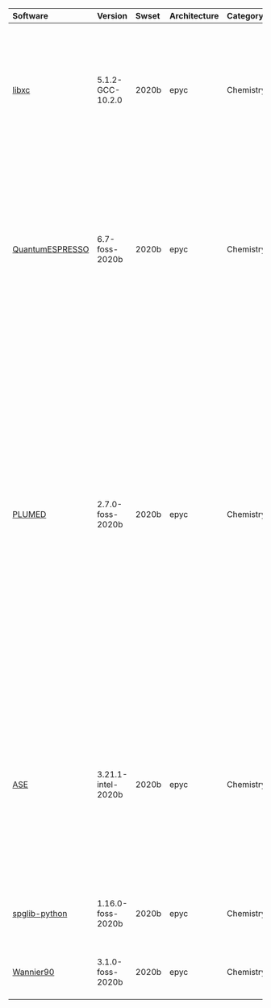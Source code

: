 | Software                                                             | Version                   | Swset        | Architecture   | Category         | Clusters    | Description                                                                                                                                                                                                                                                                                                                                                                                                                                                                                                   |
|:---------------------------------------------------------------------|:--------------------------|:-------------|:---------------|:-----------------|:------------|:--------------------------------------------------------------------------------------------------------------------------------------------------------------------------------------------------------------------------------------------------------------------------------------------------------------------------------------------------------------------------------------------------------------------------------------------------------------------------------------------------------------|
| <p><a href=https://www.tddft.org/programs/libxc>libxc</a></p>        | <p>5.1.2-GCC-10.2.0</p>   | <p>2020b</p> | <p>epyc</p>    | <p>Chemistry</p> | <p>aion</p> | Libxc is a library of exchange-correlation functionals for density-functional theory. The aim is to provide a portable, well tested and reliable set of exchange and correlation functionals.                                                                                                                                                                                                                                                                                                                 |
| <p><a href=https://www.quantum-espresso.org>QuantumESPRESSO</a></p>  | <p>6.7-foss-2020b</p>     | <p>2020b</p> | <p>epyc</p>    | <p>Chemistry</p> | <p>aion</p> | Quantum ESPRESSO  is an integrated suite of computer codes for electronic-structure calculations and materials modeling at the nanoscale. It is based on density-functional theory, plane waves, and pseudopotentials (both norm-conserving and ultrasoft).                                                                                                                                                                                                                                                   |
| <p><a href=https://www.plumed.org>PLUMED</a></p>                     | <p>2.7.0-foss-2020b</p>   | <p>2020b</p> | <p>epyc</p>    | <p>Chemistry</p> | <p>aion</p> | PLUMED is an open source library for free energy calculations in molecular systems which works together with some of the most popular molecular dynamics engines. Free energy calculations can be performed as a function of many order parameters with a particular  focus on biological problems, using state of the art methods such as metadynamics, umbrella sampling and Jarzynski-equation based steered MD. The software, written in C++, can be easily interfaced with both fortran and C/C++ codes. |
| <p><a href=https://wiki.fysik.dtu.dk/ase>ASE</a></p>                 | <p>3.21.1-intel-2020b</p> | <p>2020b</p> | <p>epyc</p>    | <p>Chemistry</p> | <p>aion</p> | ASE is a python package providing an open source Atomic Simulation Environment in the Python scripting language. From version 3.20.1 we also include the ase-ext package, it contains optional reimplementations in C of functions in ASE.  ASE uses it automatically when installed.                                                                                                                                                                                                                         |
| <p><a href=https://pypi.python.org/pypi/spglib>spglib-python</a></p> | <p>1.16.0-foss-2020b</p>  | <p>2020b</p> | <p>epyc</p>    | <p>Chemistry</p> | <p>aion</p> | Spglib for Python. Spglib is a library for finding and handling crystal symmetries written in C.                                                                                                                                                                                                                                                                                                                                                                                                              |
| <p><a href=http://www.wannier.org>Wannier90</a></p>                  | <p>3.1.0-foss-2020b</p>   | <p>2020b</p> | <p>epyc</p>    | <p>Chemistry</p> | <p>aion</p> | A tool for obtaining maximally-localised Wannier functions                                                                                                                                                                                                                                                                                                                                                                                                                                                    |